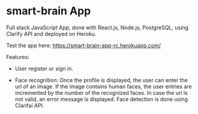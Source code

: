 # smart-brain App
Full stack JavaScript App, done with React.js, Node.js, PostgreSQL, using Clarify API and deployed on Heroku.

Test the app here:
https://smart-brain-app-rc.herokuapp.com/

Features:

- User register or sign in.

- Face recognition: Once the profile is displayed, the user can enter the url of an image. If the image contains human faces, the user entries are incremented by the number of the recognized faces. In case the url is not valid, an error message is displayed. Face detection is done using Clarifai API.

